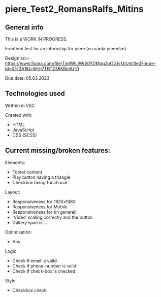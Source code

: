 # piere_Test2_RomansRalfs_Mitins

## General info
This is a WORK IN PROGRESS.

Frontend test for an internship for piere (no vārda pieredze).

Design src= https://www.figma.com/file/Tm8WLlWr50YDMpg2oOGErO/Untitled?node-id=0%3A1&t=jtHH7TBT238KBohU-0

Due date: 05.03.2023

## Technologies used
Written in VSC

Created with:
  * HTML
  * JavaScript
  * CSS (SCSS)

## Current missing/broken features:
Elements:
  * Footer content
  * Play button having a triangle
  * Checkbox being functional
    
Layout:
  * Responsiveness for 1920x1080
  * Responsiveness for Mobile
  * Responsiveness for (in general)
  * 'Video' scaling correctly and the button
  * Gallery span is ... 
    
Optimisation:
  * Any

Logic:
  * Check if email is valid
  * Check if phone-number is valid
  * Check if check-box is checked
   
Style:
  * Checkbox check
